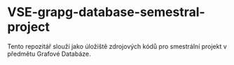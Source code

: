 # VSE-grapg-database-semestral-project
Tento repozitář slouží jako úložiště zdrojových kódů pro smestrální projekt v předmětu Grafové Databáze.
